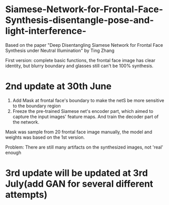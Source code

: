 # Siamese-Network-for-Frontal-Face-Synthesis-disentangle-pose-and-light-interference-
Based on the paper "Deep Disentangling Siamese Network for Frontal Face Synthesis under Neutral Illumination" by Ting Zhang

First version: complete basic functions, the frontal face image has clear identity, but blurry boundary and glasses still can't be 100% synthesis.

# 2nd update at 30th June
1. Add Mask at frontal face's boundary to make the netS be more sensitive to the boundary region
2. Freeze the pre-trained Siamese net's encoder part, which aimed to capture the input images' feature maps. And train the decoder part of the network.

Mask was sample from 20 frontal face image manually, the model and weights was based on the 1st version.

Problem: There are still many artifacts on the synthesized images, not 'real' enough 
# 3rd update will be updated at 3rd July(add GAN for several different attempts)

